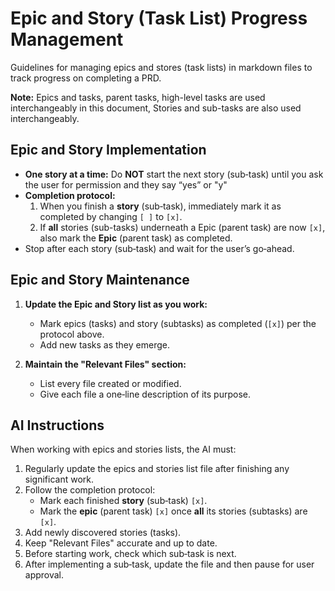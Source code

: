 # Epic and Story (Task List) Progress Management

Guidelines for managing epics and stores (task lists) in markdown files to track progress on completing a PRD.

**Note:** Epics and tasks, parent tasks, high-level tasks are used interchangeably in this document, Stories and sub-tasks are also used interchangeably.

## Epic and Story Implementation

- **One story at a time:** Do **NOT** start the next story (sub‑task) until you ask the user for permission and they say “yes” or "y"
- **Completion protocol:**  
  1. When you finish a **story** (sub‑task), immediately mark it as completed by changing `[ ]` to `[x]`.  
  2. If **all** stories (sub-tasks) underneath a Epic (parent task) are now `[x]`, also mark the **Epic** (parent task) as completed.  
- Stop after each story (sub‑task) and wait for the user’s go‑ahead.

## Epic and Story Maintenance

1. **Update the Epic and Story list as you work:**
   - Mark epics (tasks) and story (subtasks) as completed (`[x]`) per the protocol above.
   - Add new tasks as they emerge.

2. **Maintain the "Relevant Files" section:**
   - List every file created or modified.
   - Give each file a one‑line description of its purpose.

## AI Instructions

When working with epics and stories lists, the AI must:

1. Regularly update the epics and stories list file after finishing any significant work.
2. Follow the completion protocol:
   - Mark each finished **story** (sub‑task) `[x]`.
   - Mark the **epic** (parent task) `[x]` once **all** its stories (subtasks) are `[x]`.
3. Add newly discovered stories (tasks).
4. Keep "Relevant Files" accurate and up to date.
5. Before starting work, check which sub‑task is next.
6. After implementing a sub‑task, update the file and then pause for user approval.

